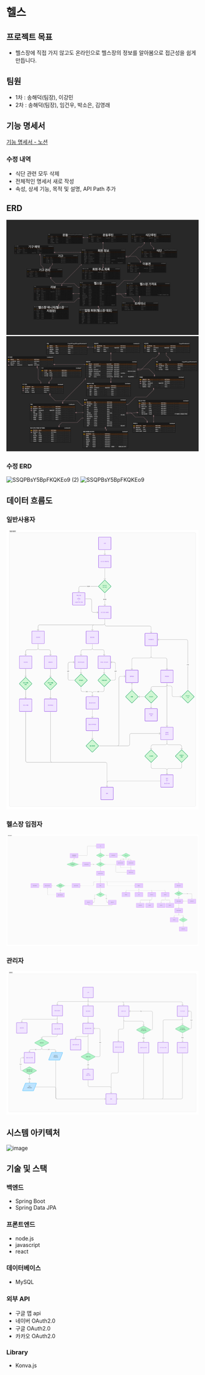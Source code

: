 
# 헬스
## 프로젝트 목표
- 헬스장에 직접 가지 않고도 온라인으로 헬스장의 정보를 알아봄으로 접근성을 쉽게 만듭니다. 
  

## 팀원
 - 1차 : 송해덕(팀장), 이강민
 - 2차 : 송해덕(팀장), 임건우, 박소은, 김영래

## 기능 명세서
[기능 명세서 - 노션](https://sincere-nova-ec6.notion.site/28c63946543741469dff21aebadc22d0?pvs=4)

### 수정 내역
   - 식단 관련 모두 삭제
   - 전체적인 명세서 새로 작성
   - 속성, 상세 기능, 목적 및 설명, API Path 추가

## ERD
![ERD](./엔티티1.png)
![ERD](./엔티티2.png)

### 수정 ERD
![SSQPBsY5BpFKQKEo9 (2)](https://github.com/user-attachments/assets/89c3dde1-138e-4b9d-b556-0f6d9ad8e9b9)
![SSQPBsY5BpFKQKEo9](https://github.com/user-attachments/assets/6738c946-8503-4465-b325-7a1a8fac1de0)



## 데이터 흐름도
### 일반사용자
![일반사용자-데이터흐름도](./일반사용자.png)

### 헬스장 입점자
![헬스장입점자-데이터흐름도](./헬스장입점자.png)


### 관리자
![관리자-데이터흐름도](./관리자.png)


## 시스템 아키텍처
![image](https://github.com/user-attachments/assets/d8e5b1ac-fa38-49b0-b4c3-359405a592b4)





## 기술 및 스택

### 백엔드
- Spring Boot
- Spring Data JPA

### 프론트엔드 
- node.js
- javascript
- react

### 데이터베이스
- MySQL

### 외부 API
- 구글 맵 api
- 네이버 OAuth2.0
- 구글 OAuth2.0
- 카카오 OAuth2.0

### Library
- Konva.js



